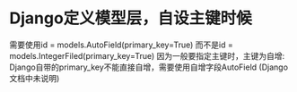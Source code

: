 # Django定义模型层，自设主键时候
需要使用id = models.AutoField(primary_key=True)
而不是id = models.IntegerFiled(primary_key=True)
因为一般要指定主键时，主键为自增:
Django自带的primary_key不能直接自增，需要使用自增字段AutoField
(Django文档中未说明)


